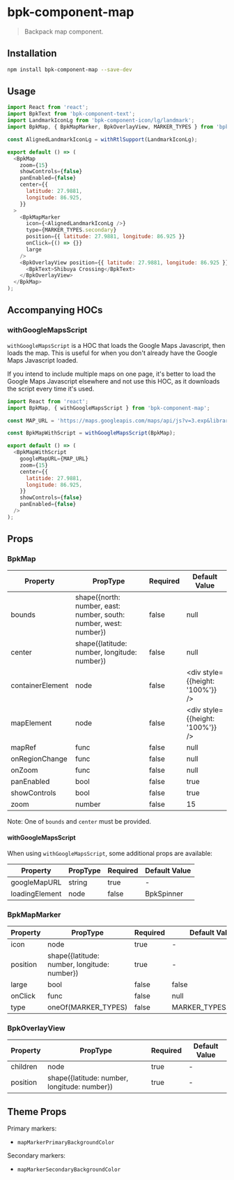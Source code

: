 # bpk-component-map

> Backpack map component.

## Installation

```sh
npm install bpk-component-map --save-dev
```

## Usage

```js
import React from 'react';
import BpkText from 'bpk-component-text';
import LandmarkIconLg from 'bpk-component-icon/lg/landmark';
import BpkMap, { BpkMapMarker, BpkOverlayView, MARKER_TYPES } from 'bpk-component-map';

const AlignedLandmarkIconLg = withRtlSupport(LandmarkIconLg);

export default () => (
  <BpkMap
    zoom={15}
    showControls={false}
    panEnabled={false}
    center={{
      latitude: 27.9881,
      longitude: 86.925,
    }}
  >
    <BpkMapMarker
      icon={<AlignedLandmarkIconLg />}
      type={MARKER_TYPES.secondary}
      position={{ latitude: 27.9881, longitude: 86.925 }}
      onClick={() => {}}
      large
    />
    <BpkOverlayView position={{ latitude: 27.9881, longitude: 86.925 }}>
      <BpkText>Shibuya Crossing</BpkText>
    </BpkOverlayView>
  </BpkMap>
);
```

## Accompanying HOCs

### withGoogleMapsScript

`withGoogleMapsScript` is a HOC that loads the Google Maps Javascript, then loads the map. This is useful for when you don't already have the Google Maps Javascript loaded.

If you intend to include multiple maps on one page, it's better to load the Google Maps Javascript elsewhere and not use this HOC, as it downloads the script every time it's used.

```js
import React from 'react';
import BpkMap, { withGoogleMapsScript } from 'bpk-component-map';

const MAP_URL = 'https://maps.googleapis.com/maps/api/js?v=3.exp&libraries=geometry,drawing,places';

const BpkMapWithScript = withGoogleMapsScript(BpkMap);

export default () => (
  <BpkMapWithScript
    googleMapURL={MAP_URL}
    zoom={15}
    center={{
      latitide: 27.9881,
      longitude: 86.925,
    }}
    showControls={false}
    panEnabled={false}
  />
);
```

## Props

### BpkMap

| Property	       | PropType                                                          | Required                 | Default Value                    |
| ---------------- | ----------------------------------------------------------------- | ------------------------ | -------------------------------- |
| bounds           | shape({north: number, east: number, south: number, west: number}) | false                    | null                             |
| center           | shape({latitude: number, longitude: number})                      | false                    | null                             |
| containerElement | node                                                              | false                    | <div style={{height: '100%'}} /> |
| mapElement       | node                                                              | false                    | <div style={{height: '100%'}} /> |
| mapRef           | func                                                              | false                    | null                             |
| onRegionChange   | func                                                              | false                    | null                             |
| onZoom           | func                                                              | false                    | null                             |
| panEnabled       | bool                                                              | false                    | true                             |
| showControls     | bool                                                              | false                    | true                             |
| zoom             | number                                                            | false                    | 15                               |

Note: One of `bounds` and `center` must be provided.

#### withGoogleMapsScript

When using `withGoogleMapsScript`, some additional props are available:

| Property	       | PropType                                     | Required                  | Default Value  |
| ---------------- | -------------------------------------------- | ------------------------- | -------------- |
| googleMapURL     | string                                       | true                      | -              |
| loadingElement   | node                                         | false                     | BpkSpinner     |

### BpkMapMarker

| Property	       | PropType                                     | Required                 | Default Value        |
| ---------------- | -------------------------------------------- | ------------------------ | -------------------- |
| icon             | node                                         | true                     | -                    |
| position         | shape({latitude: number, longitude: number}) | true                     | -                    |
| large            | bool                                         | false                    | false                |
| onClick          | func                                         | false                    | null                 |
| type             | oneOf(MARKER_TYPES)                          | false                    | MARKER_TYPES.primary |

### BpkOverlayView

| Property	       | PropType                                     | Required                 | Default Value      |
| ---------------- | -------------------------------------------- | ------------------------ | ------------------ |
| children         | node                                         | true                     | -                  |
| position         | shape({latitude: number, longitude: number}) | true                     | -                  |

## Theme Props

Primary markers:

* `mapMarkerPrimaryBackgroundColor`

Secondary markers:

* `mapMarkerSecondaryBackgroundColor`
